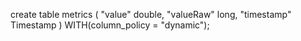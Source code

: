 create table metrics (
  "value" double,
  "valueRaw" long,
  "timestamp" Timestamp
) WITH(column_policy = "dynamic");
